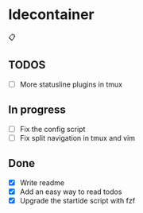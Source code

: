# Idecontainer

📋

## TODOS

- [ ] More statusline plugins in tmux

## In progress

- [ ] Fix the config script
- [ ] Fix split navigation in tmux and vim

## Done

- [x] Write readme
- [x] Add an easy way to read todos
- [x] Upgrade the startide script with fzf

